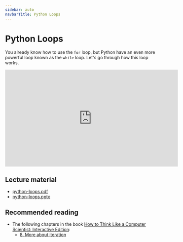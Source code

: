 ```yaml
---
sidebar: auto
navbarTitle: Python Loops
---
```


# Python Loops
You already know how to use the `for` loop, but Python have an even more powerful loop known as the `while` loop. Let's go through how this loop works.

<iframe width="560" height="314" src="https://www.youtube.com/embed/rE8_IVmdWVI" frameborder="0" allow="accelerometer; autoplay; encrypted-media; gyroscope; picture-in-picture" allowfullscreen></iframe>

## Lecture material
* [python-loops.pdf](python-loops.pdf)
* [python-loops.pptx](python-loops.pptx)

## Recommended reading
* The following chapters in the book [How to Think Like a Computer Scientist: Interactive Edition](http://interactivepython.org/courselib/static/thinkcspy/index.html):
    * [8. More about iteration](https://runestone.academy/runestone/books/published/thinkcspy/MoreAboutIteration/toctree.html)